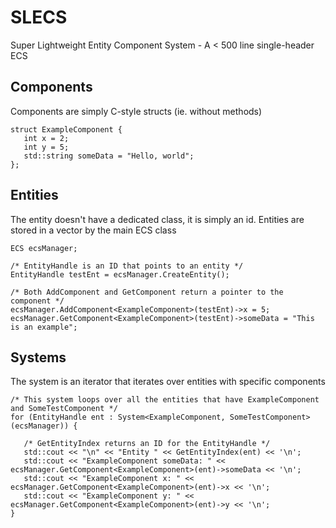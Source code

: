 # SLECS
Super Lightweight Entity Component System - A < 500 line single-header ECS

## Components
Components are simply C-style structs (ie. without methods)
```
struct ExampleComponent {
   int x = 2;
   int y = 5;
   std::string someData = "Hello, world";
};
```

## Entities
The entity doesn't have a dedicated class, it is simply an id. Entities are stored in a vector by the main ECS class
```
ECS ecsManager;

/* EntityHandle is an ID that points to an entity */
EntityHandle testEnt = ecsManager.CreateEntity();

/* Both AddComponent and GetComponent return a pointer to the component */
ecsManager.AddComponent<ExampleComponent>(testEnt)->x = 5;
ecsManager.GetComponent<ExampleComponent>(testEnt)->someData = "This is an example";
```

## Systems
The system is an iterator that iterates over entities with specific components
```
/* This system loops over all the entities that have ExampleComponent and SomeTestComponent */
for (EntityHandle ent : System<ExampleComponent, SomeTestComponent>(ecsManager)) {

   /* GetEntityIndex returns an ID for the EntityHandle */
   std::cout << "\n" << "Entity " << GetEntityIndex(ent) << '\n';
   std::cout << "ExampleComponent someData: " << ecsManager.GetComponent<ExampleComponent>(ent)->someData << '\n';
   std::cout << "ExampleComponent x: " << ecsManager.GetComponent<ExampleComponent>(ent)->x << '\n';
   std::cout << "ExampleComponent y: " << ecsManager.GetComponent<ExampleComponent>(ent)->y << '\n';
}
```
